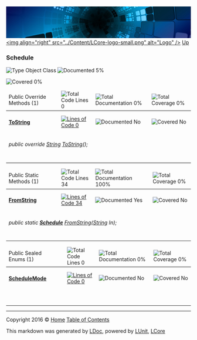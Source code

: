![](../Content/LCore-banner-small.png "")
[&lt;img align=&quot;right&quot; src=&quot;../Content/LCore-logo-small.png&quot; alt=&quot;Logo&quot; /&gt;](../../README.md)
[Up](../L.md)

### Schedule

![Type Object Class](http://b.repl.ca/v1/Type-Object%20Class-blue.png "") ![Documented 5%](http://b.repl.ca/v1/Documented-5%25-red.png "")

![Covered 0%](http://b.repl.ca/v1/Covered-0%25-red.png "")


<table>
<thead><tr><td>Public Override Methods (1)</td>
<td></td>
<td><img src="http://b.repl.ca/v1/Total%20Code%20Lines-0-red.png" alt="Total Code Lines 0" /></td>
<td><img src="http://b.repl.ca/v1/Total%20Documentation-0%25-red.png" alt="Total Documentation 0%" /></td>
<td><img src="http://b.repl.ca/v1/Total%20Coverage-0%25-red.png" alt="Total Coverage 0%" /></td></tr></thead>
<tr><td><h4><strong><a href="Schedule_ToString.md" alt="">ToString</a></strong></h4></td>
<td>   </td>
<td><a href="../Tools/Schedule.cs#L" alt=""><img src="http://b.repl.ca/v1/Lines%20of%20Code-0-red.png" alt="Lines of Code 0" /></a></td>
<td><img src="http://b.repl.ca/v1/Documented-No-red.png" alt="Documented No" /></td>
<td><img src="http://b.repl.ca/v1/Covered-No-red.png" alt="Covered No" /></td></tr>
<tr><td colspan="5"><h6>public override <a href="https://msdn.microsoft.com/en-us/library/system.string.aspx" alt="">String</a> <a href="Schedule_ToString.md" alt="">ToString</a>();</h6>
</td>
</tr>
<tr><td width="850px" colspan="353"></td></tr>
</table>


<table>
<thead><tr><td>Public Static Methods (1)</td>
<td></td>
<td><img src="http://b.repl.ca/v1/Total%20Code%20Lines-34-blue.png" alt="Total Code Lines 34" /></td>
<td><img src="http://b.repl.ca/v1/Total%20Documentation-100%25-brightgreen.png" alt="Total Documentation 100%" /></td>
<td><img src="http://b.repl.ca/v1/Total%20Coverage-0%25-red.png" alt="Total Coverage 0%" /></td></tr></thead>
<tr><td><h4><strong><a href="Schedule_FromString.md" alt="">FromString</a></strong></h4></td>
<td>   </td>
<td><a href="../Tools/Schedule.cs#L73" alt=""><img src="http://b.repl.ca/v1/Lines%20of%20Code-34-blue.png" alt="Lines of Code 34" /></a></td>
<td><img src="http://b.repl.ca/v1/Documented-Yes-brightgreen.png" alt="Documented Yes" /></td>
<td><img src="http://b.repl.ca/v1/Covered-No-red.png" alt="Covered No" /></td></tr>
<tr><td colspan="5"><h6>public static <strong><a href="Schedule.md" alt="">Schedule</a></strong> <a href="Schedule_FromString.md" alt="">FromString</a>(<a href="https://msdn.microsoft.com/en-us/library/system.string.aspx" alt="">String</a> In);</h6>
</td>
</tr>
<tr><td width="850px" colspan="366"></td></tr>
</table>


<table>
<thead><tr><td>Public Sealed Enums (1)</td>
<td></td>
<td><img src="http://b.repl.ca/v1/Total%20Code%20Lines-0-red.png" alt="Total Code Lines 0" /></td>
<td><img src="http://b.repl.ca/v1/Total%20Documentation-0%25-red.png" alt="Total Documentation 0%" /></td>
<td><img src="http://b.repl.ca/v1/Total%20Coverage-0%25-red.png" alt="Total Coverage 0%" /></td></tr></thead>
<tr><td><h4><strong><a href="Schedule_ScheduleMode.md" alt="">ScheduleMode</a></strong></h4></td>
<td>   </td>
<td><a href="../Tools/Schedule.cs#L15" alt=""><img src="http://b.repl.ca/v1/Lines%20of%20Code-0-red.png" alt="Lines of Code 0" /></a></td>
<td><img src="http://b.repl.ca/v1/Documented-No-red.png" alt="Documented No" /></td>
<td><img src="http://b.repl.ca/v1/Covered-No-red.png" alt="Covered No" /></td></tr>
<tr><td colspan="5"><h6></h6>
</td>
</tr>
<tr><td width="850px" colspan="349"></td></tr>
</table>




---

Copyright 2016 &copy; [Home](../../README.md) [Table of Contents](../../TableOfContents.md)

This markdown was generated by [LDoc](https://github.com/CodeSingularity/LDoc), powered by [LUnit](https://github.com/CodeSingularity/LUnit), [LCore](https://github.com/CodeSingularity/LCore)
